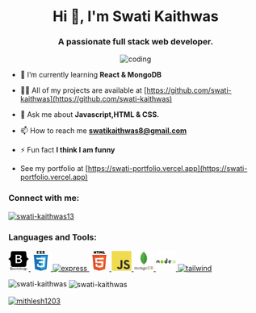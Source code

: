 <h1 align="center">Hi 👋, I'm Swati Kaithwas</h1>
<h3 align="center">A passionate full stack web developer.</h3>
<p align="center">
<img src="https://res.cloudinary.com/practicaldev/image/fetch/s--2bZIjPGC--/c_limit%2Cf_auto%2Cfl_progressive%2Cq_66%2Cw_880/https://dev-to-uploads.s3.amazonaws.com/i/d4tvukbt5mra37cvwklk.gif" alt="coding" width="600" height="400" /></p>

- 🌱 I’m currently learning **React & MongoDB**

- 👨‍💻 All of my projects are available at [https://github.com/swati-kaithwas](https://github.com/swati-kaithwas)

- 💬 Ask me about **Javascript,HTML & CSS.**

- 📫 How to reach me **swatikaithwas8@gmail.com**

- ⚡ Fun fact **I think I am funny**

- See my portfolio at [https://swati-portfolio.vercel.app](https://swati-portfolio.vercel.app)
<h3 align="left">Connect with me:</h3>
<p align="left">
<a href="https://linkedin.com/in/swati-kaithwas13" target="blank"><img align="center" src="https://raw.githubusercontent.com/rahuldkjain/github-profile-readme-generator/master/src/images/icons/Social/linked-in-alt.svg" alt="swati-kaithwas13" height="30" width="40" /></a>
</p>

<h3 align="left">Languages and Tools:</h3>
<p align="left"> <a href="https://getbootstrap.com" target="_blank" rel="noreferrer"> <img src="https://raw.githubusercontent.com/devicons/devicon/master/icons/bootstrap/bootstrap-plain-wordmark.svg" alt="bootstrap" width="40" height="40"/> </a> <a href="https://www.w3schools.com/css/" target="_blank" rel="noreferrer"> <img src="https://raw.githubusercontent.com/devicons/devicon/master/icons/css3/css3-original-wordmark.svg" alt="css3" width="40" height="40"/> </a> <a href="https://expressjs.com" target="_blank" rel="noreferrer"> <img src="https://camo.githubusercontent.com/0566752248b4b31b2c4bdc583404e41066bd0b6726f310b73e1140deefcc31ac/68747470733a2f2f692e636c6f756475702e636f6d2f7a6659366c4c376546612d3330303078333030302e706e67" alt="express" width="70" height="40"/> </a> <a href="https://www.w3.org/html/" target="_blank" rel="noreferrer"> <img src="https://raw.githubusercontent.com/devicons/devicon/master/icons/html5/html5-original-wordmark.svg" alt="html5" width="40" height="40"/> </a> <a href="https://developer.mozilla.org/en-US/docs/Web/JavaScript" target="_blank" rel="noreferrer"> <img src="https://raw.githubusercontent.com/devicons/devicon/master/icons/javascript/javascript-original.svg" alt="javascript" width="40" height="40"/> </a> <a href="https://www.mongodb.com/" target="_blank" rel="noreferrer"> <img src="https://raw.githubusercontent.com/devicons/devicon/master/icons/mongodb/mongodb-original-wordmark.svg" alt="mongodb" width="40" height="40"/> </a> <a href="https://nodejs.org" target="_blank" rel="noreferrer"> <img src="https://raw.githubusercontent.com/devicons/devicon/master/icons/nodejs/nodejs-original-wordmark.svg" alt="nodejs" width="40" height="40"/> </a> <a href="https://tailwindcss.com/" target="_blank" rel="noreferrer"> <img src="https://www.vectorlogo.zone/logos/tailwindcss/tailwindcss-icon.svg" alt="tailwind" width="40" height="40"/> </a> </p>

<p><img align="left" src="https://github-readme-stats.vercel.app/api/top-langs?username=swati-kaithwas&show_icons=true&locale=en&layout=compact" alt="swati-kaithwas" /></p>

<p>&nbsp;<img align="center" src="https://github-readme-stats.vercel.app/api?username=swati-kaithwas&show_icons=true&locale=en" alt="swati-kaithwas" /></p>
<a target="_blank" rel="noopener noreferrer nofollow" href="https://camo.githubusercontent.com/af46e3229097c585741b120b327b3b0d43988e988deb297f0cebb1883174995c/68747470733a2f2f6769746875622d726561646d652d73747265616b2d73746174732e6865726f6b756170702e636f6d2f3f757365723d736f6d79616b616e7439267468656d653d6f6e656461726b">
<img align="center" src="https://camo.githubusercontent.com/28d6558a9feb29fd4ba9b3921062d70f815375c54fbbce299244a715bef5c1a1/68747470733a2f2f6769746875622d726561646d652d73747265616b2d73746174732e6865726f6b756170702e636f6d2f3f757365723d6d6974686c6573683132303326" alt="mithlesh1203" data-canonical-src="https://github-readme-streak-stats.herokuapp.com/?user=swati-kaithwas&amp;" style="max-width: 100%;">
